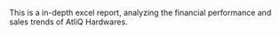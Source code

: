 This is a in-depth excel report, analyzing the financial performance and sales trends of AtliQ Hardwares.
